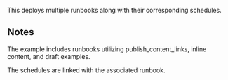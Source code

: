 This deploys multiple runbooks along with their corresponding schedules.

## Notes

The example includes runbooks utilizing publish_content_links, inline content, and draft examples.

The schedules are linked with the associated runbook.

